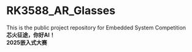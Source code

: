 # RK3588_AR_Glasses
This is the public project repository for Embedded System Competition  
**芯火征途，你好AI！**  
**2025嵌入式大赛**
